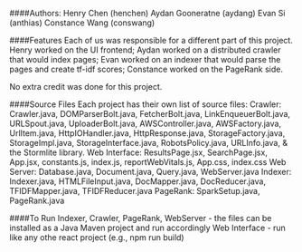 ####Authors:
Henry Chen (henchen)
Aydan Gooneratne (aydang)
Evan Si (anthias)
Constance Wang (conswang)

####Features
Each of us was responsible for a different part of this project.
Henry worked on the UI frontend; Aydan worked on a distributed crawler that would index pages; Evan worked on an indexer that would parse the pages and create tf-idf scores; Constance worked on the PageRank side.

No extra credit was done for this project.

####Source Files
Each project has their own list of source files:
Crawler: Crawler.java, DOMParserBolt.java, FetcherBolt.java, LinkEnqueuerBolt.java, URLSpout.java, UploaderBolt.java, AWSController.java, AWSFactory.java, UrlItem.java, HttpIOHandler.java, HttpResponse.java, StorageFactory.java, StorageImpl.java, StorageInterface.java, RobotsPolicy.java, URLInfo.java, & the Stormlite library.
Web Interface: ResultsPage.jsx, SearchPage.jsx, App.jsx, constants.js, index.js, reportWebVitals.js, App.css, index.css
Web Server: Database.java, Document.java, Query.java, WebServer.java
Indexer: Indexer.java, HTMLFileInput.java, DocMapper.java, DocReducer.java, TFIDFMapper.java, TFIDFReducer.java
PageRank: SparkSetup.java, PageRank.java

####To Run
Indexer, Crawler, PageRank, WebServer - the files can be installed as a Java Maven project and run accordingly
Web Interface - run like any othe react project (e.g., npm run build)